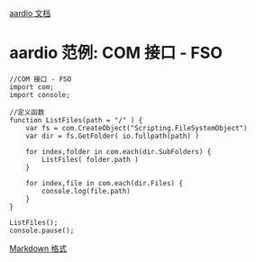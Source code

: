 [aardio 文档](../../../index.htm "aardio 编程语言文档首页")

# aardio 范例: COM 接口 - FSO

```aardio aardio
//COM 接口 - FSO
import com;
import console;

//定义函数
function ListFiles(path = "/" ) {
    var fs = com.CreateObject("Scripting.FileSystemObject")
    var dir = fs.GetFolder( io.fullpath(path) )

    for index,folder in com.each(dir.SubFolders) {
        ListFiles( folder.path )
    }

    for index,file in com.each(dir.Files) {
        console.log(file.path)
    }
}

ListFiles();
console.pause();

```

[Markdown 格式](https://www.aardio.com/zh-cn/doc/example/COM/Others/FSO.md)

